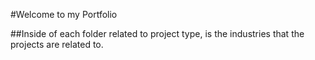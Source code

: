 #Welcome to my Portfolio

##Inside of each folder related to project type, is the industries that the projects are related to.
